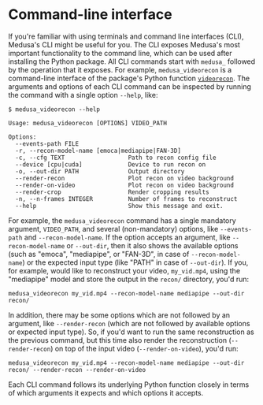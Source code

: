 # Command-line interface

If you're familiar with using terminals and command line interfaces (CLI), Medusa's
CLI might be useful for you. The CLI exposes Medusa's most important functionality
to the command line, which can be used after installing the Python package. All CLI
commands start with `medusa_` followed by the operation that it exposes. For example,
`medusa_videorecon` is a command-line interface of the package's Python function
[`videorecon`](./python/preproc/recon). The arguments and options of each CLI command
can be inspected by running the command with a single option `--help`, like:

```console
$ medusa_videorecon --help

Usage: medusa_videorecon [OPTIONS] VIDEO_PATH

Options:
  --events-path FILE
  -r, --recon-model-name [emoca|mediapipe|FAN-3D]
  -c, --cfg TEXT                  Path to recon config file
  --device [cpu|cuda]             Device to run recon on
  -o, --out-dir PATH              Output directory
  --render-recon                  Plot recon on video background
  --render-on-video               Plot recon on video background
  --render-crop                   Render cropping results
  -n, --n-frames INTEGER          Number of frames to reconstruct
  --help                          Show this message and exit.
```

For example, the `medusa_videorecon` command has a single mandatory argument,
`VIDEO_PATH`, and several (non-mandatory) options, like `--events-path` and 
`--recon-model-name`. If the option accepts an argument, like `--recon-model-name` or
`--out-dir`, then it also shows the available options (such as "emoca", "mediapipe", or
"FAN-3D", in case of `--recon-model-name`) or the expected input type (like "PATH" in 
case of `--out-dir`). If you, for example, would like to reconstruct your video, 
`my_vid.mp4`, using the "mediapipe" model and store the output in the `recon/` directory,
you'd run:

```console
medusa_videorecon my_vid.mp4 --recon-model-name mediapipe --out-dir recon/
```

In addition, there may be some options which are not followed by an argument, like
`--render-recon` (which are not followed by available options or expected input type).
So, if you'd want to run the same reconstruction as the previous command, but this time
also render the reconstruction (`--render-recon`) on top of the input video 
(`--render-on-video`), you'd run:

```console
medusa_videorecon my_vid.mp4 --recon-model-name mediapipe --out-dir recon/ --render-recon --render-on-video
```

Each CLI command follows its underlying Python function closely in terms of which
arguments it expects and which options it accepts.